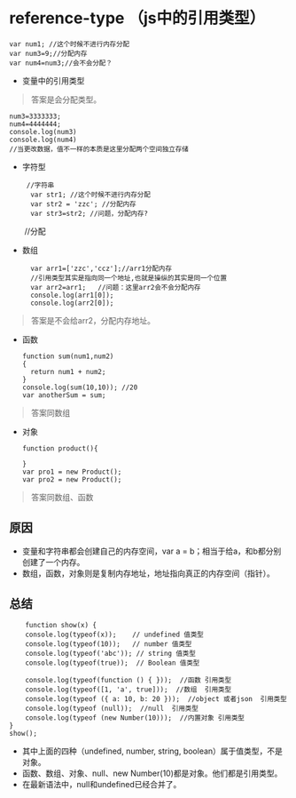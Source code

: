 # reference-type （js中的引用类型）
  
    var num1; //这个时候不进行内存分配
    var num3=9;//分配内存
    var num4=num3;//会不会分配？
    
- 变量中的引用类型
> 答案是会分配类型。

    num3=3333333;
    num4=4444444;
    console.log(num3)
    console.log(num4) 
    //当更改数据，值不一样的本质是这里分配两个空间独立存储
- 字符型
        
       //字符串
        var str1; //这个时候不进行内存分配
        var str2 = 'zzc'; //分配内存
        var str3=str2; //问题，分配内存?
        //分配

- 数组
    
        var arr1=['zzc','ccz'];//arr1分配内存
        //引用类型其实是指向同一个地址,也就是操纵的其实是同一个位置
        var arr2=arr1;   //问题：这里arr2会不会分配内存
        console.log(arr1[0]);
        console.log(arr2[0]);
> 答案是不会给arr2，分配内存地址。
- 函数
  
  
      function sum(num1,num2)
      {
        return num1 + num2;
      }
      console.log(sum(10,10)); //20
      var anotherSum = sum;
> 答案同数组
- 对象
  
      function product(){

      }
      var pro1 = new Product();
      var pro2 = new Product();
> 答案同数组、函数
## 原因
- 变量和字符串都会创建自己的内存空间，var a = b；相当于给a，和b都分别创建了一个内存。
- 数组，函数，对象则是复制内存地址，地址指向真正的内存空间（指针）。
## 总结
    
        function show(x) {
        console.log(typeof(x));    // undefined 值类型
        console.log(typeof(10));   // number 值类型
        console.log(typeof('abc')); // string 值类型
        console.log(typeof(true));  // Boolean 值类型
        
        console.log(typeof(function () { }));  //函数 引用类型
        console.log(typeof([1, 'a', true]));  //数组  引用类型
        console.log(typeof ({ a: 10, b: 20 }));  //object 或者json  引用类型
        console.log(typeof (null));  //null  引用类型
        console.log(typeof (new Number(10)));  //内置对象 引用类型
    }
    show();
- 其中上面的四种（undefined, number, string, boolean）属于值类型，不是对象。
- 函数、数组、对象、null、new Number(10)都是对象。他们都是引用类型。
- 在最新语法中，null和undefined已经合并了。
